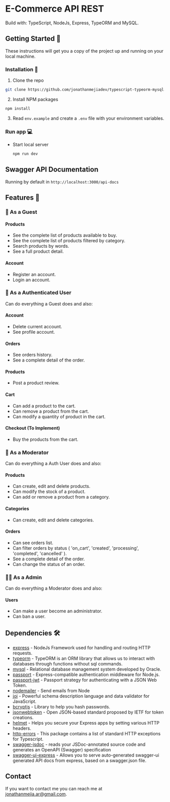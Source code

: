 # E-Commerce API REST

Build with: TypeScript, NodeJs, Express, TypeORM and MySQL.

## Getting Started 🚀

These instructions will get you a copy of the project up and running on your local machine.

### Installation 🔧

1. Clone the repo

```sh
git clone https://github.com/jonathanmejiadev/typescript-typeorm-mysql.git
```

2. Install NPM packages

```sh
npm install
```

3. Read `env.example` and create a `.env` file with your environment variables.

### Run app 💻

- Start local server
  ```sh
  npm run dev
  ```

## Swagger API Documentation

Running by default in `http://localhost:3000/api-docs`

## Features 🎯

### 👥 As a Guest

#### Products

- See the complete list of products available to buy.
- See the complete list of products filtered by category.
- Search products by words.
- See a full product detail.

#### Account

- Register an account.
- Login an account.

### 🧑 As a Authenticated User

Can do everything a Guest does and also:

#### Account

- Delete current account.
- See profile account.

#### Orders

- See orders history.
- See a complete detail of the order.

#### Products

- Post a product review.

#### Cart

- Can add a product to the cart.
- Can remove a product from the cart.
- Can modify a quantity of product in the cart.

#### Checkout (To Implement)

- Buy the products from the cart.

### 🦸 As a Moderator

Can do everything a Auth User does and also:

#### Products

- Can create, edit and delete products.
- Can modify the stock of a product.
- Can add or remove a product from a category.

#### Categories

- Can create, edit and delete categories.

#### Orders

- Can see orders list.
- Can filter orders by status ( 'on_cart', 'created', 'processing', 'completed', 'cancelled' ).
- See a complete detail of the order.
- Can change the status of an order.

### 🧙‍♂️ As a Admin

Can do everything a Moderator does and also:

#### Users

- Can make a user become an administrator.
- Can ban a user.

## Dependencies 🛠️

- [express](https://www.npmjs.com/package/express) - NodeJs Framework used for handling and routing HTTP requests.
- [typeorm](https://www.npmjs.com/package/typeorm) - TypeORM is an ORM library that allows us to interact with databases through functions without sql commands.
- [mysql](https://www.npmjs.com/package/mysql) - Relational database management system developed by Oracle.
- [passport](https://www.npmjs.com/package/passport) - Express-compatible authentication middleware for Node.js.
- [passport-jwt](https://www.npmjs.com/package/passport-jwt) - Passport strategy for authenticating with a JSON Web Token.
- [nodemailer](https://www.npmjs.com/package/nodemailer) - Send emails from Node
- [joi](https://www.npmjs.com/package/joi) - Powerful schema description language and data validator for JavaScript.
- [bcryptjs](https://www.npmjs.com/package/bcryptjs) - Library to help you hash passwords.
- [jsonwebtoken](https://www.npmjs.com/package/jsonwebtoken) - Open JSON-based standard proposed by IETF for token creations.
- [helmet](https://www.npmjs.com/package/helmet) - Helps you secure your Express apps by setting various HTTP headers.
- [http-errors](https://www.npmjs.com/package/@curveball/http-errors) - This package contains a list of standard HTTP exceptions for Typescript.
- [swagger-jsdoc](https://www.npmjs.com/package/swagger-jsdoc) - reads your JSDoc-annotated source code and generates an OpenAPI (Swagger) specification
- [swagger-ui-express](https://www.npmjs.com/package/swagger-ui-express) - Allows you to serve auto-generated swagger-ui generated API docs from express, based on a swagger.json file.

## Contact

If you want to contact me you can reach me at <jonathanmejia.ar@gmail.com>.
